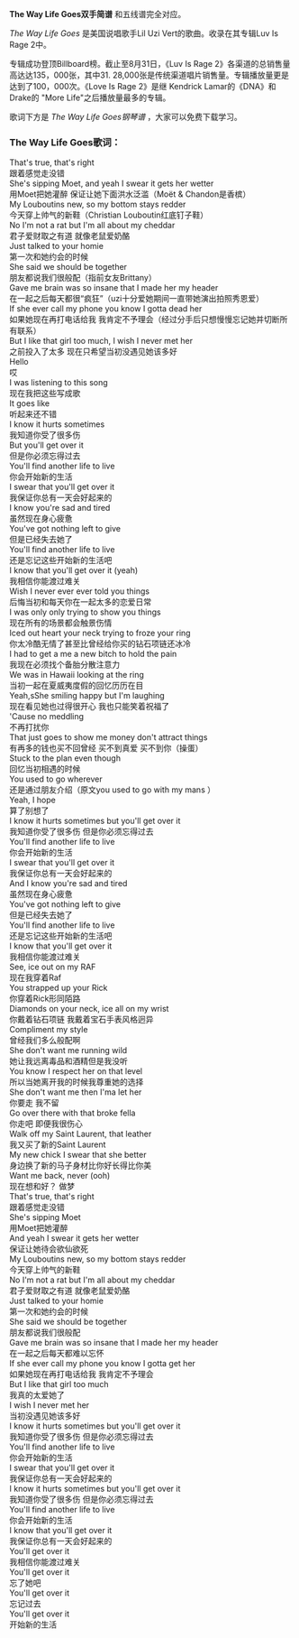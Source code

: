 

**The Way Life Goes双手简谱** 和五线谱完全对应。

_The Way Life Goes_ 是美国说唱歌手Lil Uzi Vert的歌曲。收录在其专辑Luv Is Rage 2中。

专辑成功登顶Billboard榜。截止至8月31日，《Luv Is Rage 2》各渠道的总销售量高达达135，000张，其中31.
28,000张是传统渠道唱片销售量。专辑播放量更是达到了100，000次。《Love Is Rage 2》是继 Kendrick
Lamar的《DNA》和Drake的 "More Life"之后播放量最多的专辑。

歌词下方是 _The Way Life Goes钢琴谱_ ，大家可以免费下载学习。

### The Way Life Goes歌词：

That's true, that's right  
跟着感觉走没错  
She's sipping Moet, and yeah I swear it gets her wetter  
用Moet把她灌醉 保证让她下面洪水泛滥（Moët & Chandon是香槟）  
My Louboutins new, so my bottom stays redder  
今天穿上帅气的新鞋（Christian Louboutin红底钉子鞋）  
No I'm not a rat but I'm all about my cheddar  
君子爱财取之有道 就像老鼠爱奶酪  
Just talked to your homie  
第一次和她约会的时候  
She said we should be together  
朋友都说我们很般配（指前女友Brittany）  
Gave me brain was so insane that I made her my header  
在一起之后每天都很“疯狂”（uzi十分爱她期间一直带她演出拍照秀恩爱）  
If she ever call my phone you know I gotta dead her  
如果她现在再打电话给我 我肯定不予理会（经过分手后只想慢慢忘记她并切断所有联系）  
But I like that girl too much, I wish I never met her  
之前投入了太多 现在只希望当初没遇见她该多好  
Hello  
哎  
I was listening to this song  
现在我把这些写成歌  
It goes like  
听起来还不错  
I know it hurts sometimes  
我知道你受了很多伤  
But you'll get over it  
但是你必须忘得过去  
You'll find another life to live  
你会开始新的生活  
I swear that you'll get over it  
我保证你总有一天会好起来的  
I know you're sad and tired  
虽然现在身心疲惫  
You've got nothing left to give  
但是已经失去她了  
You'll find another life to live  
还是忘记这些开始新的生活吧  
I know that you'll get over it (yeah)  
我相信你能渡过难关  
Wish I never ever ever told you things  
后悔当初和每天你在一起太多的恋爱日常  
I was only only trying to show you things  
现在所有的场景都会触景伤情  
Iced out heart your neck trying to froze your ring  
你太冷酷无情了甚至比曾经给你买的钻石项链还冰冷  
I had to get a me a new bitch to hold the pain  
我现在必须找个备胎分散注意力  
We was in Hawaii looking at the ring  
当初一起在夏威夷度假的回忆历历在目  
Yeah,sShe smiling happy but I'm laughing  
现在看见她也过得很开心 我也只能笑着祝福了  
'Cause no meddling  
不再打扰你  
That just goes to show me money don't attract things  
有再多的钱也买不回曾经 买不到真爱 买不到你（操蛋）  
Stuck to the plan even though  
回忆当初相遇的时候  
You used to go wherever  
还是通过朋友介绍（原文you used to go with my mans ）  
Yeah, I hope  
算了别想了  
I know it hurts sometimes but you'll get over it  
我知道你受了很多伤 但是你必须忘得过去  
You'll find another life to live  
你会开始新的生活  
I swear that you'll get over it  
我保证你总有一天会好起来的  
And I know you're sad and tired  
虽然现在身心疲惫  
You've got nothing left to give  
但是已经失去她了  
You'll find another life to live  
还是忘记这些开始新的生活吧  
I know that you'll get over it  
我相信你能渡过难关  
See, ice out on my RAF  
现在我穿着Raf  
You strapped up your Rick  
你穿着Rick形同陌路  
Diamonds on your neck, ice all on my wrist  
你戴着钻石项链 我戴着宝石手表风格迥异  
Compliment my style  
曾经我们多么般配啊  
She don't want me running wild  
她让我远离毒品和酒精但是我没听  
You know I respect her on that level  
所以当她离开我的时候我尊重她的选择  
She don't want me then I'ma let her  
你要走 我不留  
Go over there with that broke fella  
你走吧 即便我很伤心  
Walk off my Saint Laurent, that leather  
我又买了新的Saint Laurent  
My new chick I swear that she better  
身边换了新的马子身材比你好长得比你美  
Want me back, never (ooh)  
现在想和好？ 做梦  
That's true, that's right  
跟着感觉走没错  
She's sipping Moet  
用Moet把她灌醉  
And yeah I swear it gets her wetter  
保证让她待会欲仙欲死  
My Louboutins new, so my bottom stays redder  
今天穿上帅气的新鞋  
No I'm not a rat but I'm all about my cheddar  
君子爱财取之有道 就像老鼠爱奶酪  
Just talked to your homie  
第一次和她约会的时候  
She said we should be together  
朋友都说我们很般配  
Gave me brain was so insane that I made her my header  
在一起之后每天都难以忘怀  
If she ever call my phone you know I gotta get her  
如果她现在再打电话给我 我肯定不予理会  
But I like that girl too much  
我真的太爱她了  
I wish I never met her  
当初没遇见她该多好  
I know it hurts sometimes but you'll get over it  
我知道你受了很多伤 但是你必须忘得过去  
You'll find another life to live  
你会开始新的生活  
I swear that you'll get over it  
我保证你总有一天会好起来的  
I know it hurts sometimes but you'll get over it  
我知道你受了很多伤 但是你必须忘得过去  
You'll find another life to live  
你会开始新的生活  
I know that you'll get over it  
我保证你总有一天会好起来的  
You'll get over it  
我相信你能渡过难关  
You'll get over it  
忘了她吧  
You'll get over it  
忘记过去  
You'll get over it  
开始新的生活

